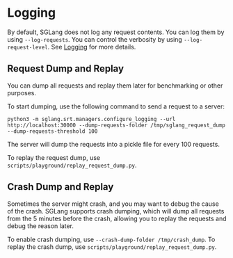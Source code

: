 # Logging

By default, SGLang does not log any request contents. You can log them by using `--log-requests`. You can control the verbosity by using `--log-request-level`. See [Logging](../sglang-cookbook/configuration-tips/server-arguments.md#logging) for more details.

## Request Dump and Replay

You can dump all requests and replay them later for benchmarking or other purposes.

To start dumping, use the following command to send a request to a server:

```
python3 -m sglang.srt.managers.configure_logging --url http://localhost:30000 --dump-requests-folder /tmp/sglang_request_dump --dump-requests-threshold 100
```

The server will dump the requests into a pickle file for every 100 requests.

To replay the request dump, use `scripts/playground/replay_request_dump.py`.

## Crash Dump and Replay

Sometimes the server might crash, and you may want to debug the cause of the crash. SGLang supports crash dumping, which will dump all requests from the 5 minutes before the crash, allowing you to replay the requests and debug the reason later.

To enable crash dumping, use `--crash-dump-folder /tmp/crash_dump`. To replay the crash dump, use `scripts/playground/replay_request_dump.py`.
